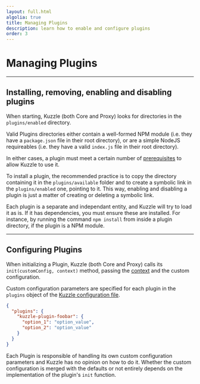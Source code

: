 ```yaml
---
layout: full.html
algolia: true
title: Managing Plugins
description: learn how to enable and configure plugins
order: 3
---
```


# Managing Plugins

---

## Installing, removing, enabling and disabling plugins

When starting, Kuzzle (both Core and Proxy) looks for directories in the `plugins/enabled` directory.

Valid Plugins directories either contain a well-formed NPM module (i.e. they have a `package.json` file in their root directory), or are a simple NodeJS requireables (i.e. they have a valid `index.js` file in their root directory).

In either cases, a plugin must meet a certain number of [prerequisites](/plugins-reference/plugins-creation-prerequisites) to allow Kuzzle to use it.

To install a plugin, the recommended practice is to copy the directory containing it in the `plugins/available` folder and to create a symbolic link in the `plugins/enabled` one, pointing to it. This way, enabling and disabling a plugin is just a matter of creating or deleting a symbolic link.

Each plugin is a separate and independant entity, and Kuzzle will try to load it as is. If it has dependencies, you must ensure these are installed. For instance, by running the command `npm install` from inside a plugin directory, if the plugin is a NPM module.

---

## Configuring Plugins

When initializing a Plugin, Kuzzle (both Core and Proxy) calls its `init(customConfig, context)` method, passing the [context](/plugins-reference/plugins-context) and the custom configuration.

Custom configuration parameters are specified for each plugin in the `plugins` object of the [Kuzzle configuration file](/guide/essentials/configuration).

```json
{
  "plugins": {
    "kuzzle-plugin-foobar": {
      "option_1": "option_value",
      "option_2": "option_value"
    }
  }
}
```

Each Plugin is responsible of handling its own custom configuration parameters and Kuzzle has no opinion on how to do it. Whether the custom configuration is merged with the defaults or not entirely depends on the implementation of the plugin's `init` function.
